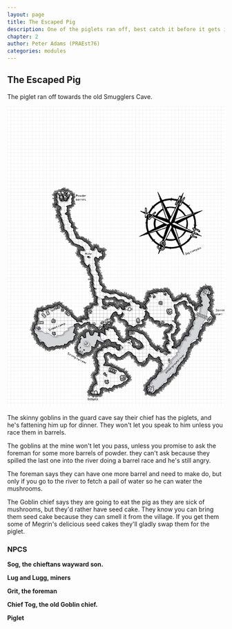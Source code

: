 ```yaml
---
layout: page
title: The Escaped Pig
description: One of the piglets ran off, best catch it before it gets into trouble.
chapter: 2
author: Peter Adams (PRAEst76)
categories: modules
---
```

## The Escaped Pig

The piglet ran off towards the old Smugglers Cave.

![Map of Smugglers Cave](maps/Smugglers-Cave.png)

The skinny goblins in the guard cave say their chief has the piglets, and he's fattening him up for dinner. They won't let you speak to him unless you race them in barrels.

The goblins at the mine won't let you pass, unless you promise to ask the foreman for some more barrels of powder. they can't ask because they spilled the last one into the river doing a barrel race and he's still angry.

The foreman says they can have one more barrel and need to make do, but only if you go to the river to fetch a pail of water so he can water the mushrooms.

The Goblin chief says they are going to eat the pig as they are sick of mushrooms, but they'd rather have seed cake. They know you can bring them seed cake because they can smell it from the village. If you get them some of Megrin's delicious seed cakes they'll gladly swap them for the piglet.

### NPCS

**Sog, the chieftans wayward son.**

**Lug and Lugg, miners**

**Grit, the foreman**

**Chief Tog, the old Goblin chief.**

**Piglet**